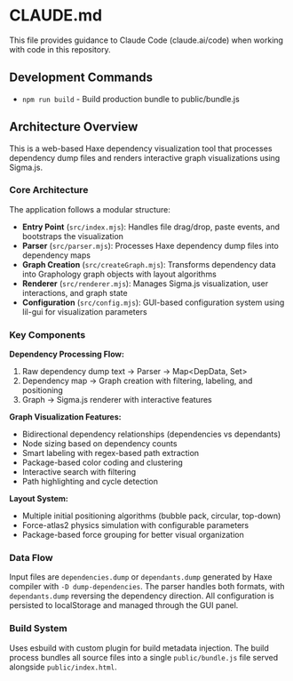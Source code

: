 # CLAUDE.md

This file provides guidance to Claude Code (claude.ai/code) when working with code in this repository.

## Development Commands

- `npm run build` - Build production bundle to public/bundle.js

## Architecture Overview

This is a web-based Haxe dependency visualization tool that processes dependency dump files and renders interactive graph visualizations using Sigma.js.

### Core Architecture

The application follows a modular structure:

- **Entry Point** (`src/index.mjs`): Handles file drag/drop, paste events, and bootstraps the visualization
- **Parser** (`src/parser.mjs`): Processes Haxe dependency dump files into dependency maps
- **Graph Creation** (`src/createGraph.mjs`): Transforms dependency data into Graphology graph objects with layout algorithms
- **Renderer** (`src/renderer.mjs`): Manages Sigma.js visualization, user interactions, and graph state
- **Configuration** (`src/config.mjs`): GUI-based configuration system using lil-gui for visualization parameters

### Key Components

**Dependency Processing Flow:**
1. Raw dependency dump text → Parser → Map<DepData, Set<DepData>>
2. Dependency map → Graph creation with filtering, labeling, and positioning
3. Graph → Sigma.js renderer with interactive features

**Graph Visualization Features:**
- Bidirectional dependency relationships (dependencies vs dependants)
- Node sizing based on dependency counts
- Smart labeling with regex-based path extraction
- Package-based color coding and clustering
- Interactive search with filtering
- Path highlighting and cycle detection

**Layout System:**
- Multiple initial positioning algorithms (bubble pack, circular, top-down)
- Force-atlas2 physics simulation with configurable parameters
- Package-based force grouping for better visual organization

### Data Flow

Input files are `dependencies.dump` or `dependants.dump` generated by Haxe compiler with `-D dump-dependencies`. The parser handles both formats, with `dependants.dump` reversing the dependency direction. All configuration is persisted to localStorage and managed through the GUI panel.

### Build System

Uses esbuild with custom plugin for build metadata injection. The build process bundles all source files into a single `public/bundle.js` file served alongside `public/index.html`.
